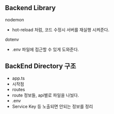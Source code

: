 
## Backend Library

nodemon
 - hot-reload 처럼, 코드 수정시 서버를 재실행 시켜준다.

dotenv
 - .env 파일에 접근할 수 있게 도와준다.


##  BackEnd Directory 구조
 - app.ts
  - 시작점
 - routes
  - route 정보들, api별로 파일을 나눴다.
 - .env
  - Service Key 등 노출되면 안되는 정보를 정리

